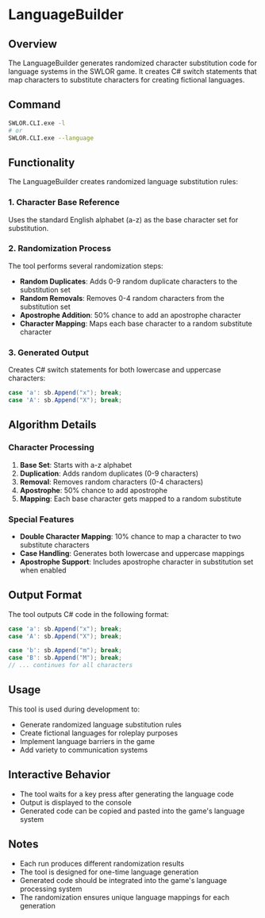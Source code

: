 # LanguageBuilder

## Overview
The LanguageBuilder generates randomized character substitution code for language systems in the SWLOR game. It creates C# switch statements that map characters to substitute characters for creating fictional languages.

## Command
```bash
SWLOR.CLI.exe -l
# or
SWLOR.CLI.exe --language
```

## Functionality
The LanguageBuilder creates randomized language substitution rules:

### 1. Character Base Reference
Uses the standard English alphabet (a-z) as the base character set for substitution.

### 2. Randomization Process
The tool performs several randomization steps:
- **Random Duplicates**: Adds 0-9 random duplicate characters to the substitution set
- **Random Removals**: Removes 0-4 random characters from the substitution set
- **Apostrophe Addition**: 50% chance to add an apostrophe character
- **Character Mapping**: Maps each base character to a random substitute character

### 3. Generated Output
Creates C# switch statements for both lowercase and uppercase characters:
```csharp
case 'a': sb.Append("x"); break;
case 'A': sb.Append("X"); break;
```

## Algorithm Details

### Character Processing
1. **Base Set**: Starts with a-z alphabet
2. **Duplication**: Adds random duplicates (0-9 characters)
3. **Removal**: Removes random characters (0-4 characters)
4. **Apostrophe**: 50% chance to add apostrophe
5. **Mapping**: Each base character gets mapped to a random substitute

### Special Features
- **Double Character Mapping**: 10% chance to map a character to two substitute characters
- **Case Handling**: Generates both lowercase and uppercase mappings
- **Apostrophe Support**: Includes apostrophe character in substitution set when enabled

## Output Format
The tool outputs C# code in the following format:
```csharp
case 'a': sb.Append("x"); break;
case 'A': sb.Append("X"); break;

case 'b': sb.Append("m"); break;
case 'B': sb.Append("M"); break;
// ... continues for all characters
```

## Usage
This tool is used during development to:
- Generate randomized language substitution rules
- Create fictional languages for roleplay purposes
- Implement language barriers in the game
- Add variety to communication systems

## Interactive Behavior
- The tool waits for a key press after generating the language code
- Output is displayed to the console
- Generated code can be copied and pasted into the game's language system

## Notes
- Each run produces different randomization results
- The tool is designed for one-time language generation
- Generated code should be integrated into the game's language processing system
- The randomization ensures unique language mappings for each generation 